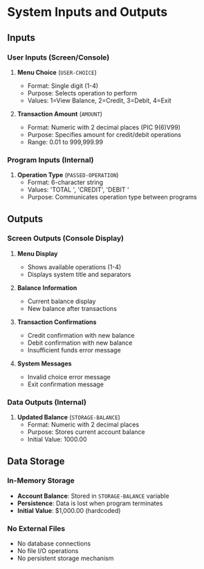 # System Inputs and Outputs

## Inputs

### User Inputs (Screen/Console)
1. **Menu Choice** (`USER-CHOICE`)
   - Format: Single digit (1-4)
   - Purpose: Selects operation to perform
   - Values: 1=View Balance, 2=Credit, 3=Debit, 4=Exit

2. **Transaction Amount** (`AMOUNT`)
   - Format: Numeric with 2 decimal places (PIC 9(6)V99)
   - Purpose: Specifies amount for credit/debit operations
   - Range: 0.01 to 999,999.99

### Program Inputs (Internal)
1. **Operation Type** (`PASSED-OPERATION`)
   - Format: 6-character string
   - Values: 'TOTAL ', 'CREDIT', 'DEBIT '
   - Purpose: Communicates operation type between programs

## Outputs

### Screen Outputs (Console Display)
1. **Menu Display**
   - Shows available operations (1-4)
   - Displays system title and separators

2. **Balance Information**
   - Current balance display
   - New balance after transactions

3. **Transaction Confirmations**
   - Credit confirmation with new balance
   - Debit confirmation with new balance
   - Insufficient funds error message

4. **System Messages**
   - Invalid choice error message
   - Exit confirmation message

### Data Outputs (Internal)
1. **Updated Balance** (`STORAGE-BALANCE`)
   - Format: Numeric with 2 decimal places
   - Purpose: Stores current account balance
   - Initial Value: 1000.00

## Data Storage

### In-Memory Storage
- **Account Balance**: Stored in `STORAGE-BALANCE` variable
- **Persistence**: Data is lost when program terminates
- **Initial Value**: $1,000.00 (hardcoded)

### No External Files
- No database connections
- No file I/O operations
- No persistent storage mechanism
